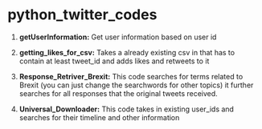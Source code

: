 # python_twitter_codes


1. **getUserInformation:** Get user information based on user id

2. **getting_likes_for_csv:** Takes a already existing csv in that has to contain at least tweet_id and adds likes and retweets to it

3. **Response_Retriver_Brexit:** This code searches for terms related to Brexit (you can just change the searchwords for other topics) it further searches for all responses that the original tweets received.

4. **Universal_Downloader:** This code takes in existing user_ids and searches for their timeline and other information
